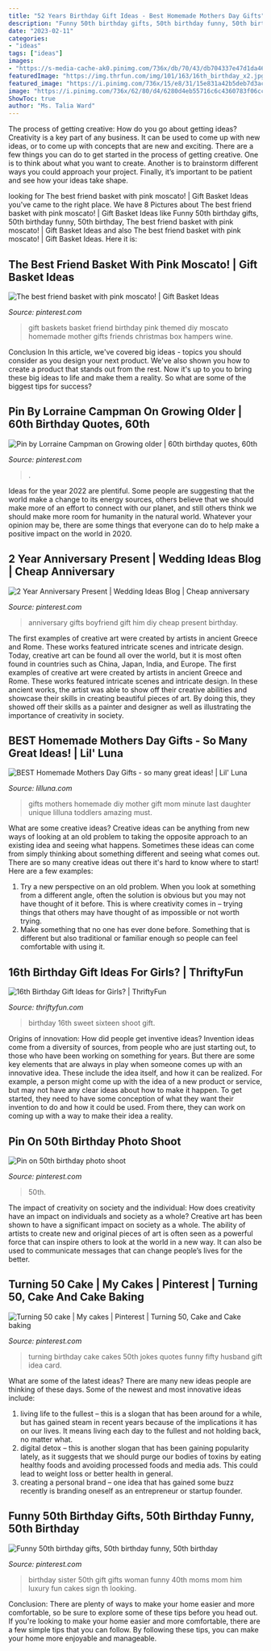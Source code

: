 ```yaml
---
title: "52 Years Birthday Gift Ideas - Best Homemade Mothers Day Gifts"
description: "Funny 50th birthday gifts, 50th birthday funny, 50th birthday"
date: "2023-02-11"
categories:
- "ideas"
tags: ["ideas"]
images:
- "https://s-media-cache-ak0.pinimg.com/736x/db/70/43/db704337e47d1da466911ceecaeebf90--turning--th-birthday.jpg"
featuredImage: "https://img.thrfun.com/img/101/163/16th_birthday_x2.jpg"
featured_image: "https://i.pinimg.com/736x/15/e8/31/15e831a42b5deb7d3ac719329c16ecdc--ideas-for-th-birthday-my-sister-birthday.jpg"
image: "https://i.pinimg.com/736x/62/80/d4/6280d4eb55716c6c4360783f06cc0c72---year-anniversary-wedding-anniversary-gifts.jpg"
ShowToc: true
author: "Ms. Talia Ward"
---
```



The process of getting creative: How do you go about getting ideas?
Creativity is a key part of any business. It can be used to come up with new ideas, or to come up with concepts that are new and exciting. There are a few things you can do to get started in the process of getting creative. One is to think about what you want to create. Another is to brainstorm different ways you could approach your project. Finally, it’s important to be patient and see how your ideas take shape.

	

		
looking for The best friend basket with pink moscato! | Gift Basket Ideas you've came to the right place. We have 8 Pictures about The best friend basket with pink moscato! | Gift Basket Ideas like Funny 50th birthday gifts, 50th birthday funny, 50th birthday, The best friend basket with pink moscato! | Gift Basket Ideas and also The best friend basket with pink moscato! | Gift Basket Ideas. Here it is:
		
    
## The Best Friend Basket With Pink Moscato! | Gift Basket Ideas

<img loading=lazy src="https://s-media-cache-ak0.pinimg.com/736x/69/2b/60/692b60db09f4d4c824a69d01a12d973e.jpg" onerror="this.onerror=null;this.src='https://tse2.mm.bing.net/th?id=OIP.4-A23mN-4u408x0cAscckwHaJ3&amp;pid=15.1';" alt="The best friend basket with pink moscato! | Gift Basket Ideas">

_Source: pinterest.com_

>gift baskets basket friend birthday pink themed diy moscato homemade mother gifts friends christmas box hampers wine. 

	

Conclusion
In this article, we've covered big ideas - topics you should consider as you design your next product. We've also shown you how to create a product that stands out from the rest. Now it's up to you to bring these big ideas to life and make them a reality. So what are some of the biggest tips for success?

    
## Pin By Lorraine Campman On Growing Older | 60th Birthday Quotes, 60th

<img loading=lazy src="https://i.pinimg.com/736x/00/0d/bc/000dbc3a28ca305311e82262bfc51cf3--banners-funny-sayings.jpg" onerror="this.onerror=null;this.src='https://tse2.mm.bing.net/th?id=OIP.B_CTxEs_aXUiywHjPL6DAQHaGA&amp;pid=15.1';" alt="Pin by Lorraine Campman on Growing older | 60th birthday quotes, 60th">

_Source: pinterest.com_

>. 

	

Ideas for the year 2022 are plentiful. Some people are suggesting that the world make a change to its energy sources, others believe that we should make more of an effort to connect with our planet, and still others think we should make more room for humanity in the natural world. Whatever your opinion may be, there are some things that everyone can do to help make a positive impact on the world in 2020.

    
## 2 Year Anniversary Present | Wedding Ideas Blog | Cheap Anniversary

<img loading=lazy src="https://i.pinimg.com/736x/62/80/d4/6280d4eb55716c6c4360783f06cc0c72---year-anniversary-wedding-anniversary-gifts.jpg" onerror="this.onerror=null;this.src='https://tse3.mm.bing.net/th?id=OIP.W9Uvo26BkLS83_D8HXNn-QHaJ3&amp;pid=15.1';" alt="2 Year Anniversary Present | Wedding Ideas Blog | Cheap anniversary">

_Source: pinterest.com_

>anniversary gifts boyfriend gift him diy cheap present birthday. 

	

The first examples of creative art were created by artists in ancient Greece and Rome. These works featured intricate scenes and intricate design. Today, creative art can be found all over the world, but it is most often found in countries such as China, Japan, India, and Europe.
The first examples of creative art were created by artists in ancient Greece and Rome. These works featured intricate scenes and intricate design. In these ancient works, the artist was able to show off their creative abilities and showcase their skills in creating beautiful pieces of art. By doing this, they showed off their skills as a painter and designer as well as illustrating the importance of creativity in society.

    
## BEST Homemade Mothers Day Gifts - So Many Great Ideas! | Lil&#039; Luna

<img loading=lazy src="https://lilluna.com/wp-content/uploads/2014/04/homemade-mothers-day-gifts-collage.jpg" onerror="this.onerror=null;this.src='https://tse3.mm.bing.net/th?id=OIP.rB4Y2sKK5dPE3jhwOjCOPgHaN4&amp;pid=15.1';" alt="BEST Homemade Mothers Day Gifts - so many great ideas! | Lil&#039; Luna">

_Source: lilluna.com_

>gifts mothers homemade diy mother gift mom minute last daughter unique lilluna toddlers amazing must. 

	

What are some creative ideas?
Creative ideas can be anything from new ways of looking at an old problem to taking the opposite approach to an existing idea and seeing what happens. Sometimes these ideas can come from simply thinking about something different and seeing what comes out. There are so many creative ideas out there it's hard to know where to start! Here are a few examples: 
1. Try a new perspective on an old problem. When you look at something from a different angle, often the solution is obvious but you may not have thought of it before. This is where creativity comes in – trying things that others may have thought of as impossible or not worth trying. 
2. Make something that no one has ever done before. Something that is different but also traditional or familiar enough so people can feel comfortable with using it.

    
## 16th Birthday Gift Ideas For Girls? | ThriftyFun

<img loading=lazy src="https://img.thrfun.com/img/101/163/16th_birthday_x2.jpg" onerror="this.onerror=null;this.src='https://tse1.mm.bing.net/th?id=OIP.rpQR9UUvoLEYhP0PmeIRRgHaKI&amp;pid=15.1';" alt="16th Birthday Gift Ideas for Girls? | ThriftyFun">

_Source: thriftyfun.com_

>birthday 16th sweet sixteen shoot gift. 

	

Origins of innovation: How did people get inventive ideas?
Invention ideas come from a diversity of sources, from people who are just starting out, to those who have been working on something for years. But there are some key elements that are always in play when someone comes up with an innovative idea. These include the idea itself, and how it can be realized. For example, a person might come up with the idea of a new product or service, but may not have any clear ideas about how to make it happen. To get started, they need to have some conception of what they want their invention to do and how it could be used. From there, they can work on coming up with a way to make their idea a reality.

    
## Pin On 50th Birthday Photo Shoot

<img loading=lazy src="https://i.pinimg.com/736x/54/5c/44/545c4490888151f80e59c037f2f97271.jpg" onerror="this.onerror=null;this.src='https://tse4.mm.bing.net/th?id=OIP.A2XUfWYq5QNz-Iq-vc2XCAHaLH&amp;pid=15.1';" alt="Pin on 50th birthday photo shoot">

_Source: pinterest.com_

>50th. 

	

The impact of creativity on society and the individual: How does creativity have an impact on individuals and society as a whole?
Creative art has been shown to have a significant impact on society as a whole. The ability of artists to create new and original pieces of art is often seen as a powerful force that can inspire others to look at the world in a new way. It can also be used to communicate messages that can change people’s lives for the better.

    
## Turning 50 Cake | My Cakes | Pinterest | Turning 50, Cake And Cake Baking

<img loading=lazy src="https://s-media-cache-ak0.pinimg.com/736x/db/70/43/db704337e47d1da466911ceecaeebf90--turning--th-birthday.jpg" onerror="this.onerror=null;this.src='https://tse4.mm.bing.net/th?id=OIP.MvrlzTDCGuYHlV2KawdEUAHaJ6&amp;pid=15.1';" alt="Turning 50 cake | My cakes | Pinterest | Turning 50, Cake and Cake baking">

_Source: pinterest.com_

>turning birthday cake cakes 50th jokes quotes funny fifty husband gift idea card. 

	

What are some of the latest ideas?
There are many new ideas people are thinking of these days. Some of the newest and most innovative ideas include: 
1. living life to the fullest – this is a slogan that has been around for a while, but has gained steam in recent years because of the implications it has on our lives. It means living each day to the fullest and not holding back, no matter what. 
2. digital detox – this is another slogan that has been gaining popularity lately, as it suggests that we should purge our bodies of toxins by eating healthy foods and avoiding processed foods and media ads. This could lead to weight loss or better health in general. 
3. creating a personal brand – one idea that has gained some buzz recently is branding oneself as an entrepreneur or startup founder.

    
## Funny 50th Birthday Gifts, 50th Birthday Funny, 50th Birthday

<img loading=lazy src="https://i.pinimg.com/736x/15/e8/31/15e831a42b5deb7d3ac719329c16ecdc--ideas-for-th-birthday-my-sister-birthday.jpg" onerror="this.onerror=null;this.src='https://tse4.mm.bing.net/th?id=OIP.dH4GAoQ95zNWl2En4lbxRQHaFj&amp;pid=15.1';" alt="Funny 50th birthday gifts, 50th birthday funny, 50th birthday">

_Source: pinterest.com_

>birthday sister 50th gift gifts woman funny 40th moms mom him luxury fun cakes sign th looking. 

	

Conclusion: There are plenty of ways to make your home easier and more comfortable, so be sure to explore some of these tips before you head out.
If you're looking to make your home easier and more comfortable, there are a few simple tips that you can follow. By following these tips, you can make your home more enjoyable and manageable.

